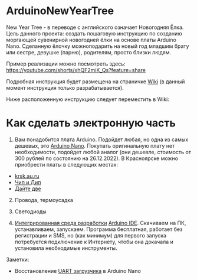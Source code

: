 # ArduinoNewYearTree

New Year Tree - в переводе с английского означает Новогодняя Ёлка. Цель данного проекта: создать пошаговую инструкцию по созданию моргающей сувенирной новогодней ёлки на основе платы Arduino Nano. Сделанную ёлочку можноподарить на новый год младшим брату или сестре, девушке (парню), родителям, просто близки людям.

Пример реализации можно посмотреть здесь: https://youtube.com/shorts/xhQF2miK_Qs?feature=share

Подробная инструкция будет размещена на страничке [Wiki](../../wiki/Arduino-New-Year-Tree) (в данный момент инструкция только разрабатывается).

Ниже расположенную инструкцию следует переместить в Wiki:

# Как сделать электронную часть

1. Вам понадобится плата Arduino. Подойдет любая, но одна из самых дешевых, это [Arduino Nano](https://store.arduino.cc/products/arduino-nano). Покупать оригинальную плату нет необходимости, подойдет любой аналог (они дешевле, стоимость от 300 рублей по состоянию на 26.12.2022). В Красноярске можно приобрести платы в следующих местах:
* [krsk.au.ru](https://krsk.au.ru/auction/?search=Arduino%20nano&find_str=Arduino%20nano)
* [Чип и Дип](https://www.chipdip.ru/search?searchtext=Arduino+nano)
* [Дайте две](http://www.jewelfox.ru/search.php?search=arduino+nano)

2. Провода, термоусадка

3. Светодиоды

2. [Интегрированная среда разработки](https://ru.wikipedia.org/wiki/%D0%98%D0%BD%D1%82%D0%B5%D0%B3%D1%80%D0%B8%D1%80%D0%BE%D0%B2%D0%B0%D0%BD%D0%BD%D0%B0%D1%8F_%D1%81%D1%80%D0%B5%D0%B4%D0%B0_%D1%80%D0%B0%D0%B7%D1%80%D0%B0%D0%B1%D0%BE%D1%82%D0%BA%D0%B8) [Arduino IDE](https://www.arduino.cc/en/software). Скачиваем на ПК, устанавливаем, запускаем. Программа бесплатная, работает без регистрации и SMS, но (как минимум) для первого запуска потребуется подключение к Интернету, чтобы она докачала и установила необходимые инструменты.




Заметки:
* Восстановление [UART загрузчика](https://support.arduino.cc/hc/en-us/articles/4841602539164-Burn-the-bootloader-on-UNO-Mega-and-classic-Nano-using-another-Arduino) в Arduino Nano
